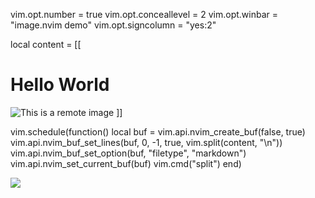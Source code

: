 vim.opt.number = true
vim.opt.conceallevel = 2
vim.opt.winbar = "image.nvim demo"
vim.opt.signcolumn = "yes:2"

local content = [[

# Hello World

![This is a remote image](https://gist.ro/s/remote.png)
]]

vim.schedule(function()
local buf = vim.api.nvim_create_buf(false, true)
vim.api.nvim_buf_set_lines(buf, 0, -1, true, vim.split(content, "\n"))
vim.api.nvim_buf_set_option(buf, "filetype", "markdown")
vim.api.nvim_set_current_buf(buf)
vim.cmd("split")
end)

![](~/dotfiles/lvim/pic.jpg)
